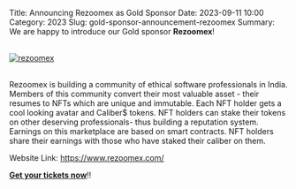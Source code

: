 Title: Announcing Rezoomex as Gold Sponsor
Date: 2023-09-11 10:00
Category: 2023
Slug: gold-sponsor-announcement-rezoomex
Summary: We are happy to introduce our Gold sponsor **Rezoomex**!

<!-- PELICAN_END_SUMMARY -->
<br>
<div class="text-center">
  <a href="https://www.rezoomex.com/" target="_blank">
    <img src="{static}/images/sponsors/rezoomex.png" alt="rezoomex" class="img-fluid responsive-image">
  </a>
</div>
<br>

Rezoomex is building a community of ethical software professionals in India. Members of this community convert their most valuable asset - their resumes to NFTs which are unique and immutable. Each NFT holder gets a cool looking avatar and Caliber$ tokens. NFT holders can stake their tokens on other deserving professionals- thus building a reputation system. Earnings on this marketplace are based on smart contracts. NFT holders share their earnings with those who have staked their caliber on them.

Website Link: <a href="https://www.rezoomex.com/" target="_blank">https://www.rezoomex.com/</a>

**[Get your tickets now](https://konfhub.com/pyconindia2023#tickets)**!!
